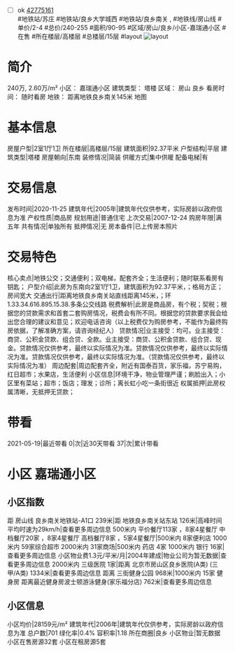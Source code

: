 - [ ] ok [42775161](https://bj.5i5j.com/ershoufang/42775161.html)  
 #地铁站/苏庄 #地铁站/良乡大学城西 #地铁站/良乡南关 ,  #地铁线/房山线
#单价/2-4 #总价/240-255 #面积/90-95   #区域/房山/良乡/小区-嘉瑞通小区 #在售 #所在楼层/高楼层 #总楼层/15层 #layout 
![layout](http://image2.5i5j.com//group2/M00/25/7F/CgqJNFyz3pqATPY2AADp3erYgN4128.jpg_P5.jpg) 
# 简介 
 240万,  2.60万/m² 
小区： 嘉瑞通小区
建筑类型： 塔楼
区域： 房山 良乡
看房时间： 随时看房
地铁： 距离地铁良乡南关145米 地图
# 基本信息 
 房屋户型|2室1厅1卫
所在楼层|高楼层/15层
建筑面积|92.37平米
户型结构|平层
建筑类型|塔楼
房屋朝向|东南
装修情况|简装
供暖方式|集中供暖
配备电梯|有
# 交易信息 
 发布时间|2020-11-25
建筑年代|2005年|建筑年代仅供参考，实际房龄以政府信息为准
产权性质|商品房
规划用途|普通住宅
上次交易|2007-12-24
购房年限|满五年
共有情况|单独所有
抵押情况|无
房本备件|已上传房本照片
# 交易特色 
 核心卖点|地铁公交；交通便利；双电梯，配套齐全；生活便利；随时联系看房有钥匙；
户型介绍|此房为东南向2室1厅1卫，建筑面积为92.37平米，；格局方正；房间宽大
交通出行|距离地铁良乡南关站直线距离145米，；环1.33.34.616.895.15.38.多条公交线路
税费解析|此房是商品房，有个税；契税；根据您的贷款需求和首套二套购房情况，税费会有所不同。根据您的贷款要求我会给出您合理的建议和意见；欢迎电话咨询（以上税费仅为购房参考，不能作为最终购房依据，了解准确方案，请咨询经纪人）
贷款情况|业主接受：均可。业主接受：商贷、公积金贷款、组合贷、全款。业主接受：商贷、公积金贷款、组合贷、现金。贷款情况仅供参考，最终以实际情况为准。贷款情况仅供参考，最终以实际情况为准。贷款情况仅供参考，最终以实际情况为准。（贷款情况仅供参考，最终以实际情况为准）
周边配套|周边配套齐全，附近有国泰百货，家乐福，苏宁易购，红日超市；水果店，生活便利
小区信息|环境干净，物业管理严谨；刷脸出入；小区里有菜站；超市；饭店；理发；诊所；离长虹小吃一条街很近
权属抵押|此房权属清晰，无抵押无贷款；
# 带看 
 2021-05-19|最近带看	 0|次|近30天带看	 37|次|累计带看
# 小区 嘉瑞通小区
## 小区指数 
 距 房山线 良乡南关地铁站-A1口 239米|距 地铁良乡南关站东站 126米|高峰时间平均时速为29km/h|查看更多周边信息
500米内 平价餐厅113家 ，8家4星餐厅
中档餐厅20家 ，8家4星餐厅
高档餐厅8家 ，5家4星餐厅|500米内 8家便利店
1000米内 59家综合超市
2000米内 31家商场|500米内 药店 4家
1000米内 银行 16家|查看更多周边信息
小区物业费1.3元/平米/月|2004年建成|物业公司为暂无数据|查看更多周边信息
2000米内 三级医院 1家|距离 北京市房山区良乡医院(A类) (三甲/A类) 1334米|查看更多周边信息
距离 三街健身公园 968米|1000米内 15家 健身房
距离最近健身房波士顿游泳健身(家乐福分店) 762米|查看更多周边信息
## 小区信息 
 小区均价|28159元/m²
建筑年代|2006年|建筑年代仅供参考，实际房龄以政府信息为准
总户数|701
绿化率|0.4%
容积率|1.18
所在商圈|良乡
小区物业|暂无数据
小区在售房源32套
小区在租房源5套

